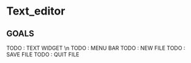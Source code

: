 # Text_editor

## GOALS
TODO : TEXT WIDGET \n 
TODO : MENU BAR
TODO : NEW FILE 
TODO : SAVE FILE
TODO : QUIT FILE

